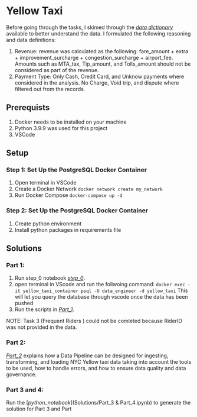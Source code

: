 # Yellow Taxi

Before going through the tasks, I skimed through the [*data dictionary*](https://www.nyc.gov/assets/tlc/downloads/pdf/data_dictionary_trip_records_yellow.pdf) available to better understand the data. I formulated the following reasoning and data definitions:
1. Revenue:
   revenue was calculated as the following: fare_amount + extra + improvement_surcharge + congestion_surcharge + airport_fee. Amounts such as MTA_tax, Tip_amount, and Tolls_amount should not be considered as part of the revenue.
2. Payment Type:
    Only Cash, Credit Card, and Unknow payments where considered in the analysis. No Charge, Void trip, and dispute where filtered out from the records.

 ## Prerequists
 1. Docker needs to be installed on your machine
 2. Python 3.9.9 was used for this project
 3. VSCode
 
 ## Setup
  ### Step 1: Set Up the PostgreSQL Docker Container
  1. Open terminal in VSCode
  2. Create a Docker Network
  `docker network create my_network`
  3. Run Docker Compose
  `docker-compose up -d`
  
  ### Step 2: Set Up the PostgreSQL Docker Container
  1. Create python environment
  2. Install python packages in requirements file
 
 ## Solutions
  ### Part 1:
   1. Run step_0 notebook [*step_0*](Solutions/step_0.ipynb).
   2. open terminal in VScode and run the follwoing command:
   `docker exec -it yellow_taxi_container psql -U data_engineer -d yellow_taxi`
   This will let you query the database through vscode once the data has been pushed
   3. Run the scripts in [*Part_1*](Solutions/Part_1.sql).

   NOTE: Task 3 (Frequent Riders ) could not be comleted because RiderID was not provided in the data.
  
  ### Part 2:
   [*Part_2*](Solutions/Part_2.md) explains how a Data Pipeline can be designed for ingesting, transforming, and loading NYC Yellow taxi data taking into account the tools to be used, how to handle errors, and how to ensure data quality and data governance.
   
  ### Part 3 and 4:
  Run the [*python_notebook*](Solutions/Part_3 & Part_4.ipynb) to generate the solution for Part 3 and Part 


   
